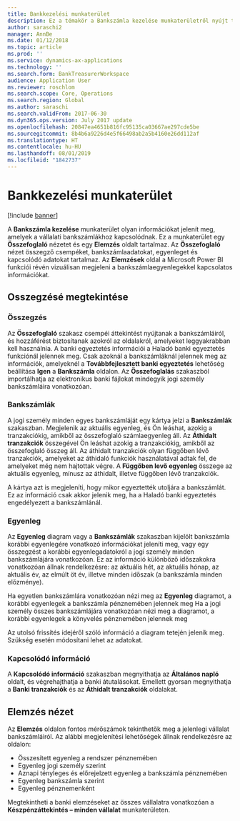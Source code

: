 ```yaml
---
title: Bankkezelési munkaterület
description: Ez a témakör a Bankszámla kezelése munkaterületről nyújt tájékoztatást. Ez a munkaterület olyan információkat jelenít meg, amelyek a vállalati bankszámlákhoz kapcsolódnak, és tartalmaz egy Összefoglaló nézetet és egy Elemzés oldalt. Az Összefoglaló nézet összegző csempéket, bankszámlaadatokat, egyenleget és kapcsolódó adatokat tartalmaz. Az Analytics oldal a Microsoft Power BI funkciói révén vizuálisan megjeleni a bankszámlaegyenlegekkel kapcsolatos információkat.
author: saraschi2
manager: AnnBe
ms.date: 01/12/2018
ms.topic: article
ms.prod: ''
ms.service: dynamics-ax-applications
ms.technology: ''
ms.search.form: BankTreasurerWorkspace
audience: Application User
ms.reviewer: roschlom
ms.search.scope: Core, Operations
ms.search.region: Global
ms.author: saraschi
ms.search.validFrom: 2017-06-30
ms.dyn365.ops.version: July 2017 update
ms.openlocfilehash: 20847ea4651b816fc95135ca03667ae297cde5be
ms.sourcegitcommit: 8b4b6a9226d4e5f66498ab2a5b4160e26dd112af
ms.translationtype: HT
ms.contentlocale: hu-HU
ms.lasthandoff: 08/01/2019
ms.locfileid: "1842737"
---
```

# <a name="bank-management-workspace"></a>Bankkezelési munkaterület

[!include [banner](../includes/banner.md)]

A **Bankszámla kezelése** munkaterület olyan információkat jelenít meg, amelyek a vállalati bankszámlákhoz kapcsolódnak. Ez a munkaterület egy **Összefoglaló** nézetet és egy **Elemzés** oldalt tartalmaz. Az **Összefoglaló** nézet összegző csempéket, bankszámlaadatokat, egyenleget és kapcsolódó adatokat tartalmaz. Az **Elemzések** oldal a Microsoft Power BI funkciói révén vizuálisan megjeleni a bankszámlaegyenlegekkel kapcsolatos információkat.

## <a name="summary-view"></a>Osszegzésé megtekintése

### <a name="summary"></a>Összegzés

Az **Összefoglaló** szakasz csempéi áttekintést nyújtanak a bankszámláiról, és hozzáférést biztosítanak azokról az oldalakról, amelyeket leggyakrabban kell használnia. A banki egyeztetés információi a Haladó banki egyeztetés funkciónál jelennek meg. Csak azoknál a bankszámláknál jelennek meg az információk, amelyeknél a **Továbbfejlesztett banki egyeztetés** lehetőség beállítása **Igen** a **Bankszámla** oldalon. Az **Összefoglalás** szakaszból importálhatja az elektronikus banki fájlokat mindegyik jogi személy bankszámláira vonatkozóan.

### <a name="bank-accounts"></a>Bankszámlák

A jogi személy minden egyes bankszámláját egy kártya jelzi a **Bankszámlák** szakaszban. Megjelenik az aktuális egyenleg, és Ön leáshat, azokig a tranzakciókig, amikből az összefoglaló számlaegyenleg áll. Az **Áthidalt tranzakciók** összegével Ön leáshat azokig a tranzakciókig, amikből az összefoglaló összeg áll. Az áthidalt tranzakciók olyan függőben lévő tranzakciók, amelyeket az áthidaló funkciók használatával adtak fel, de amelyeket még nem hajtottak végre. A **Függőben levő egyenleg** összege az aktuális egyenleg, mínusz az áthidalt, illetve függőben lévő tranzakciók.

A kártya azt is megjeleníti, hogy mikor egyeztették utoljára a bankszámlát. Ez az információ csak akkor jelenik meg, ha a Haladó banki egyeztetés engedélyezett a bankszámlánál.

### <a name="balance"></a>Egyenleg

Az **Egyenleg** diagram vagy a **Bankszámlák** szakaszban kijelölt bankszámla korábbi egyenlegére vonatkozó információkat jeleníti meg, vagy egy összegzést a korábbi egyenlegadatokról a jogi személy minden bankszámlájára vonatkozóan. Ez az információ különböző időszakokra vonatkozóan állnak rendelkezésre: az aktuális hét, az aktuális hónap, az aktuális év, az elmúlt öt év, illetve minden időszak (a bankszámla minden előzménye). 

Ha egyetlen bankszámlára vonatkozóan nézi meg az **Egyenleg** diagramot, a korábbi egyenlegek a bankszámla pénznemében jelennek meg Ha a jogi személy összes bankszámlájára vonatkozóan nézi meg a diagramot, a korábbi egyenlegek a könyvelés pénznemében jelennek meg

Az utolsó frissítés idejéről szóló információ a diagram tetején jelenik meg. Szükség esetén módosítani lehet az adatokat.

### <a name="related-information"></a>Kapcsolódó információ

A **Kapcsolódó információ** szakaszban megnyithatja az **Általános napló** oldalt, és végrehajthatja a banki átutalásokat. Emellett gyorsan megnyithatja a **Banki tranzakciók** és az **Áthidalt tranzakciók** oldalakat.

## <a name="analytics-view"></a>Elemzés nézet

Az **Elemzés** oldalon fontos mérőszámok tekinthetők meg a jelenlegi vállalat bankszámláiról. Az alábbi megjelenítési lehetőségek állnak rendelkezésre az oldalon:

-   Összesített egyenleg a rendszer pénznemében
-   Egyenleg jogi személy szerint
-   Aznapi tényleges és előrejelzett egyenleg a bankszámla pénznemében
-   Egyenleg bankszámla szerint
-   Egyenleg pénznemenként

Megtekintheti a banki elemzéseket az összes vállalatra vonatkozóan a **Készpénzáttekintés – minden vállalat** munkaterületen.
